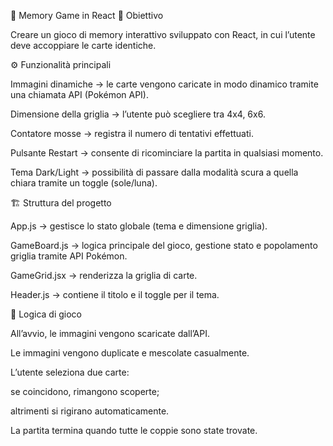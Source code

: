 🧩 Memory Game in React
🎯 Obiettivo

Creare un gioco di memory interattivo sviluppato con React, in cui l’utente deve accoppiare le carte identiche.

⚙️ Funzionalità principali

Immagini dinamiche → le carte vengono caricate in modo dinamico tramite una chiamata API (Pokémon API).

Dimensione della griglia → l’utente può scegliere tra 4x4, 6x6.

Contatore mosse → registra il numero di tentativi effettuati.

Pulsante Restart → consente di ricominciare la partita in qualsiasi momento.

Tema Dark/Light → possibilità di passare dalla modalità scura a quella chiara tramite un toggle (sole/luna).

🏗️ Struttura del progetto

App.js → gestisce lo stato globale (tema e dimensione griglia).

GameBoard.js → logica principale del gioco, gestione stato e popolamento griglia tramite API Pokémon.

GameGrid.jsx → renderizza la griglia di carte.

Header.js → contiene il titolo e il toggle per il tema.

🔑 Logica di gioco

All’avvio, le immagini vengono scaricate dall’API.

Le immagini vengono duplicate e mescolate casualmente.

L’utente seleziona due carte:

se coincidono, rimangono scoperte;

altrimenti si rigirano automaticamente.

La partita termina quando tutte le coppie sono state trovate.
